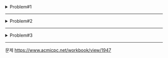 <details>
<summary>Problem#1</summary>

## 리모컨

컴퓨터실에서 수업 중인 정보 선생님은 냉난방기의 온도를 조절하려고 한다.
냉난방기가 멀리 있어서 리모컨으로 조작하려고 하는데, 리모컨의 온도 조절 버튼
은 다음과 같다.
 1) 온도를 1도 올리는 버튼
 2) 온도를 1도 내리는 버튼
 3) 온도를 5도 올리는 버튼
 4) 온도를 5도 내리는 버튼
 5) 온도를 10도 올리는 버튼
 6) 온도를 10도 내리는 버튼
 
이와 같이 총 6개의 버튼으로 목표 온도를 조절해야 한다.

현재 설정 온도와 변경하고자 하는 목표 온도가 주어지면 이 버튼들을 이용하여
목표 온도로 변경하고자 한다.

이 때 버튼 누름의 최소 횟수를 구하시오. 예를 들어, 7도에서 34도로 변경하는 경우,
7 → 17 → 27 → 32 → 33 → 34
 이렇게 총 5번 누르면 된다

### 입력
---
현재 온도 a와 목표 온도 b가 입력된다(0 <= a, b <= 40). 

### 출력
---
최소한의 버튼 사용으로 목표 온도가 되는 버튼 누름의 횟수를 출력한다

| Input     | Output |
| --------- |--------|
| 7 34      | 5      |
</details>

---

<details>
<summary>Problem#2</summary>

## 앱

우리는 스마트폰을 사용하면서 여러 가지 앱 (App)을 실행하게 된다. 대개의 경우
화면에 보이는 ‘실행중’인 앱은 하나뿐이지만 보이지 않는 상태로 많은 앱이 '활성화'
되어 있다. 앱들이 활성화되어 있다는 것은 화면에 보이지 않더라도 메인메모리에
직전의 상태가 기록되어 있는 것을 말한다. 현재 실행중이 아니더라도 이렇게 메모
리에 남겨두는 이유는 사용자가 이전에 실행하던 앱을 다시 불러올 때에 직전의 상
태를 메인메모리로부터 읽어 들여 실행 준비를 빠르게 마치기 위해서이다.

 하지만 스마트폰의 메모리는 제한적이기 때문에 한 번이라도 실행했던 모든 앱을
활성화된 채로 메인메모리에 남겨두다 보면 메모리 부족 상태가 되기 쉽다. 새로운
앱을 실행시키기 위해 필요한 메모리가 부족해지면 스마트폰의 운영체제는 활성화되
어 있는 앱들 중 몇 개를 선택하여 메모리로부터 삭제하는 수밖에 없다. 이러한 과
정을 앱의 ‘비활성화’라고 한다.

 메모리 부족 상황에서 활성화되어있는 앱들을 무작위로 필요한 메모리만큼 비활성
화하는 것은 좋은 방법이 아니다. 비활성화된 앱들을 재실행할 경우 그만큼 시간이
더 필요하기 때문이다. 여러분은 이러한 앱의 비활성화 문제를 스마트하게 해결하기
위한 프로그램을 작성해야 한다.

 현재 n개의 앱,A1, .. , An 이 활성화되어 있다고 가정하자. 이들 앱Ai 는 각각 mi
바이트만큼의 메모리를 사용하고 있다. 또한, 앱 Ai 를 비활성화한 후에 다시 실행하
고자 할 경우, 추가적으로 들어가는 비용(시간 등)을 수치화한 것을 ci라고 하자. 이
러한 상황에서 사용자가 새로운 앱 B를 실행하고자 하여, 추가로 M 바이트의 메모
리가 필요하다고 하자. 즉, 현재 활성화되어 있는 앱 A1,..,An 중에서 몇 개를 비활성
화하여 M 바이트 이상의 메모리를 추가로 확보해야 하는 것이다. 여러분은 그 중에
서 비활성화했을 경우의 비용 ci의 합을 최소화하여 필요한 메모리 M 바이트를 확보
하는 방법을 찾아야 한다.

### 입력
---
 첫 줄에는 정수 n과 M이 공백문자로 구분되어 주어지며,
 둘째 줄과 셋째 줄에는 각각 n개의 정수가 공백문자로 구분되어 주어진다.
 둘째 줄의 n개의 정수는 현재 활성화되어 있는 앱 A1,..., An이 사용 중인 메모리
의 바이트 수인 m1, ... , mn을 의미하며,
 셋째 줄의 n 개의 정수는 각 앱을 비활성화했을 경우의 비용 c1,... , cn을 의미한다.
 
 #### 입력의 정의역
 1 ≤ n ≤ 100
 1 ≤ M ≤ 10,000,000
 1 ≤ m1, ... , mn ≤ 10,000,000
 0 ≤ c1, ... , cn≤ 100

### 출력
---
필요한 메모리 M 바이트를 확보하기 위한 앱 비활성화의 최소의 비용을 계산하여
한 줄에 출력해야 한다

| Input          | Output |
| -------------- |--------|
| 5 60           |        |
| 30 10 20 35 40 | 6      |
| 3 0 3 5 4      |        |
</details>

---

<details>
<summary>Problem#3</summary>

## 선물상자

길동이는 세 쌍둥이의 첫째이다. 길순이가 둘째이고, 길삼이가 막내이다. 
길동 3남매의 생일을 맞이하여 전국 각지에서 친지들이 보내온 수많은 선물이 도착하였다.
길동이 부모는 이 선물들을 길동이 3남매에게 어떻게 나누어 줄 것인가로 고민하고 있다. 
선물의 크고 작음 때문에 발생될 수도 있는 남매간의 다툼을 미연에 방지하고자 길동이 가족은 다음과 같이 나누기로 결정하였다.

(1) 선물의 내용을 미리 보지 않고 부피만을 기준으로 배분한다. 
(2) 한 사람이 가지는 선물의 개수는 배분의 기준이 아니다. 
(3) 선물이 공평하게 나누어질 수 있도록 3남매가 가지는 선물들의 부피의 합계
차이가 최소가 되도록 한다. 
(4) 선물의 부피가 똑같이 나누어지지 못하는 경우에는 길동-길순-길삼의 순으로 합계 부피가 많도록 배분한다. 
(5) 3남매가 가지게 되는 부피가 결정되면, 길삼-길순-길동의 순으로 선물을 선택한다.

우리가 길동 부모의 수고를 덜어주고자 길동이 3남매가 가지게 될 선물의 부피를 계산하고자 한다. 
선물 부피에 따른 선물 배분의 세부적인 조건은 다음과 같다.

조건 1: 아래의 d가 최소가 되도록 한다. d = (길동 선물의 부피 합) - (길삼 선물의 부피 합)
조건 2: 같은 d가 되는 배분 방법이 여럿 존재하는 경우에는 길동의 선물의 부피 합이 적은 방법을 선택한다

예를 들어, 선물이 6개이고 그 부피가 다음과 같다면,
6, 4, 4, 4, 6, 9  길동은 부피의 합계가 12, 길순은 12, 길삼은 9를 가지도록 배분하면 조건 1에 따라 12-9=3로 최소가 된다.
(길동 13, 길순 10, 길삼 10으로 배분하는 방법도 13-10=3으로 차이가 3이 되지만, 조건 2에 따라 답이 되지 못한다.)

선물의 부피가 입력되었을 때 3남매에게 나누어 줄 선물의 합계 부피를 구하는 프로그램을 작성하시오. 

### 입력
---
1. 첫 줄에 선물의 개수를 나타내는 정수 n이 입력된다. (3≤n≤20) 
2. 다음 줄에 선물의 부피를 나타내는 n개의 정수가 공백으로 분리되어 입력된다. 3. 선물의 부피는 0보다 크고 100보다 작다

### 출력
---
1. 길동 3남매가 가지게 될 선물의 합계 부피를 출력한다. 
2. 길동, 길순, 길삼의 순으로 3개의 정수를 하나의 공백으로 분리하여 출력한다


| Input             | Output  |
| ----------------- |---------|
| 6                 |         |
| 6 4 4 4 6 9       | 12 12 9 |
|3                  |         |
|2 10 1             |10 2 1   |
|9                  |         |
|1 1 1 4 6 1 1 1 1  |6 6 5    |

</details>

---

문제 
https://www.acmicpc.net/workbook/view/1947
